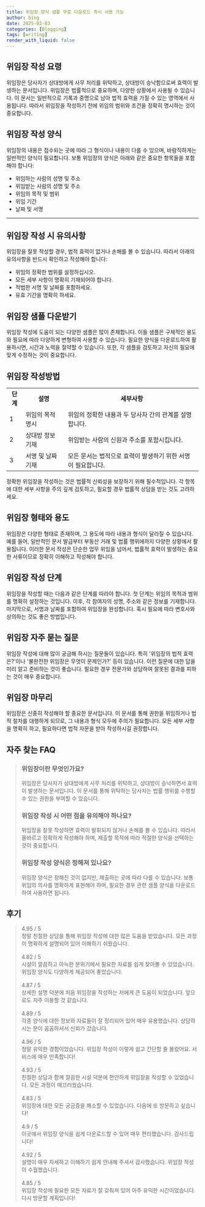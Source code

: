 ```yaml
---
title: 위임장 양식 샘플 무료 다운로드 즉시 사용 가능
author: bing
date: 2025-02-03
categories: [Blogging]
tags: [writing]
render_with_liquid: false
---
```



<h2 id='위임장_작성_요령'>위임장 작성 요령</h2>

<p>위임장은 당사자가 상대방에게 사무 처리를 위탁하고, 상대방이 승낙함으로써 효력이 발생하는 문서입니다. 위임장은 법률적으로 중요하며, 다양한 상황에서 사용될 수 있습니다. 이 문서는 일반적으로 기록과 증명으로 남아 법적 효력을 가질 수 있는 영역에서 사용됩니다. 따라서 위임장을 작성하기 전에 위임의 범위와 조건을 정확히 명시하는 것이 중요합니다.</p>

<h2 id='위임장_작성_양식'>위임장 작성 양식</h2>

<p>위임장의 내용은 접수되는 곳에 따라 그 형식이나 내용이 다를 수 있으며, 바람직하게는 일반적인 양식이 필요합니다. 보통 위임장의 양식은 아래와 같은 중요한 항목들을 포함해야 합니다:</p>

<ul>
    <li>위임하는 사람의 성명 및 주소</li>
    <li>위임받는 사람의 성명 및 주소</li>
    <li>위임의 목적 및 범위</li>
    <li>위임 기간</li>
    <li>날짜 및 서명</li>
</ul>

<hr />

<h2 id='위임장_작성_시_유의사항'>위임장 작성 시 유의사항</h2>

<p>위임장을 잘못 작성할 경우, 법적 효력이 없거나 손해를 볼 수 있습니다. 따라서 아래의 유의사항을 반드시 확인하고 작성해야 합니다:</p>

<ul>
    <li>위임의 정확한 범위를 설정하십시오.</li>
    <li>모든 세부 사항이 명확히 기재되어야 합니다.</li>
    <li>적법한 서명 및 날짜를 포함하세요.</li>
    <li>유효 기간을 명확히 하세요.</li>
</ul>

<h2 id='위임장_샘플_다운받기'>위임장 샘플 다운받기</h2>

<p>위임장 작성에 도움이 되는 다양한 샘플은 많이 존재합니다. 이들 샘플은 구체적인 용도와 필요에 따라 다양하게 변형하여 사용할 수 있습니다. 필요한 양식을 다운로드하여 활용하시면, 시간과 노력을 절약할 수 있습니다. 또한, 각 샘플을 검토하고 자신의 필요에 맞게 수정하는 것이 중요합니다.</p>

<h2 id='위임장_작성방법'>위임장 작성방법</h2>

<table>
    <tr>
        <td style="text-align: center; height: 17px;"><b>단계</b></td>
        <td style="text-align: center; height: 17px;"><b>설명</b></td>
        <td style="text-align: center; height: 17px;"><b>세부사항</b></td>
    </tr>
    <tr>
        <td>1</td>
        <td>위임의 목적 명시</td>
        <td>위임의 정확한 내용과 두 당사자 간의 관계를 설명합니다.</td>
    </tr>
    <tr>
        <td>2</td>
        <td>상대방 정보 기재</td>
        <td>위임받는 사람의 신원과 주소를 포함시킵니다.</td>
    </tr>
    <tr>
        <td>3</td>
        <td>서명 및 날짜 기재</td>
        <td>모든 문서는 법적으로 효력이 발생하기 위한 서명이 필요합니다.</td>
    </tr>
</table>

<p>정확한 위임장을 작성하는 것은 법률적 신뢰성을 보장하기 위해 필수적입니다. 각 항목에 대한 세부 사항을 주의 깊게 검토하고, 필요할 경우 법률적 상담을 받는 것도 고려하세요.</p>

<h2 id='위임장_형태와_용도'>위임장 형태와 용도</h2>

<p>위임장은 다양한 형태로 존재하며, 그 용도에 따라 내용과 형식이 달라질 수 있습니다. 예를 들어, 일반적인 문서 발급부터 부동산 거래 및 법률 행위에까지 다양한 상황에서 활용됩니다. 이러한 문서 작성은 단순한 업무 위임을 넘어서, 법률적 효력이 발생하는 중요한 서류이므로 정확히 이해하고 작성해야 합니다.</p>

<h2 id='위임장_작성_단계'>위임장 작성 단계</h2>

<p>위임장을 작성할 때는 다음과 같은 단계를 따라야 합니다. 첫 단계는 위임의 목적과 범위를 명확히 설정하는 것입니다. 이후, 각 참여자의 성명, 주소와 같은 정보를 기재합니다. 마지막으로, 서명과 날짜를 포함하여 위임장을 완성합니다. 혹시 필요에 따라 변호사와 상의하는 것도 좋은 방법입니다.</p>

<h2 id='위임장_자주_묻는_질문'>위임장 자주 묻는 질문</h2>

<p>위임장 작성에 대해 많이 궁금해 하시는 질문들이 있습니다. 특히 '위임장의 법적 효력은?'이나 '불완전한 위임장은 무엇이 문제인가?' 등이 있습니다. 이런 질문에 대한 답을 미리 알고 준비하는 것이 좋습니다. 필요한 경우 전문가와 상담하여 잘못된 결과를 피하는 것이 매우 중요합니다.</p>

<h2 id='위임장_마무리'>위임장 마무리</h2>

<p>위임장은 신중히 작성해야 할 중요한 문서입니다. 이 문서를 통해 권한을 위임하거나 법적 절차를 대행하게 되므로, 그 내용과 형식 모두에 주의가 필요합니다. 모든 세부 사항을 명확히 하고, 필요하다면 법적 자문을 받아 작성하시길 권장합니다.</p>


<h2 id='자주_찾는_FAQ'>자주 찾는 FAQ</h2>
<div itemscope="" itemtype="https://schema.org/FAQPage"> 
<blockquote> 
<div itemscope="" itemprop="mainEntity" itemtype="https://schema.org/Question"> 
<h3 itemprop="name">위임장이란 무엇인가요?</h3> 
<div itemscope="" itemprop="acceptedAnswer" itemtype="https://schema.org/Answer"> 
<span itemprop="text"> 
<p>위임장은 당사자가 상대방에게 사무 처리를 위탁하고, 상대방이 승낙하면서 효력이 발생하는 문서입니다. 이 문서를 통해 위탁하는 당사자는 법률 행위를 수행할 수 있는 권한을 부여할 수 있습니다.</p> 
</span> 
</div> 
</div> 
<div itemscope="" itemprop="mainEntity" itemtype="https://schema.org/Question"> 
<h3 itemprop="name">위임장 작성 시 어떤 점을 유의해야 하나요?</h3> 
<div itemscope="" itemprop="acceptedAnswer" itemtype="https://schema.org/Answer"> 
<span itemprop="text"> 
<p>위임장을 잘못 작성하면 효력이 발휘되지 않거나 손해를 볼 수 있습니다. 따라서 올바르고 정확하게 작성해야 하며, 제출할 목적에 따라 적절한 양식을 선택하는 것이 중요합니다.</p> 
</span> 
</div> 
</div> 
<div itemscope="" itemprop="mainEntity" itemtype="https://schema.org/Question"> 
<h3 itemprop="name">위임장 작성 양식은 정해져 있나요?</h3> 
<div itemscope="" itemprop="acceptedAnswer" itemtype="https://schema.org/Answer"> 
<span itemprop="text"> 
<p>위임장 양식은 정해진 것이 없지만, 제출하는 곳에 따라 다를 수 있습니다. 보통 위임의 의사를 명확하게 표현해야 하며, 필요한 경우 관련 샘플 양식을 다운로드하여 사용하면 됩니다.</p> 
</span> 
</div> 
</div> 
</blockquote> 
</div>
<h2 id='후기'>후기</h2>
<div itemscope itemtype="https://schema.org/Product">
  <blockquote>
  <div itemprop="review" itemscope itemtype="https://schema.org/Review">
      <div itemprop="reviewRating" itemscope itemtype="https://schema.org/Rating"> <span itemprop="ratingValue">4.95</span> / <span itemprop="bestRating">5</span> </div>
      <span itemprop="reviewBody">정말 친절한 상담을 통해 위임장 작성에 대한 많은 도움을 받았습니다. 모든 과정이 명확하게 설명되어 있어 이해하기 쉬웠습니다.</span>
  </div>
  <br>
  <div itemprop="review" itemscope itemtype="https://schema.org/Review">
      <div itemprop="reviewRating" itemscope itemtype="https://schema.org/Rating"> <span itemprop="ratingValue">4.82</span> / <span itemprop="bestRating">5</span> </div>
      <span itemprop="reviewBody">시설이 깔끔하고 아늑한 분위기에서 필요한 자료를 쉽게 찾아볼 수 있었습니다. 위임장 양식도 다양하게 제공되어 좋았습니다.</span>
  </div>
  <br>
  <div itemprop="review" itemscope itemtype="https://schema.org/Review">
      <div itemprop="reviewRating" itemscope itemtype="https://schema.org/Rating"> <span itemprop="ratingValue">4.87</span> / <span itemprop="bestRating">5</span> </div>
      <span itemprop="reviewBody">상세한 설명 덕분에 처음 위임장을 작성하는 저에게 큰 도움이 되었습니다. 앞으로도 자주 이용할 것 같습니다.</span>
  </div>
  <br>
  <div itemprop="review" itemscope itemtype="https://schema.org/Review">
      <div itemprop="reviewRating" itemscope itemtype="https://schema.org/Rating"> <span itemprop="ratingValue">4.89</span> / <span itemprop="bestRating">5</span> </div>
      <span itemprop="reviewBody">각종 양식에 대한 정보와 자료들이 잘 정리되어 있어 매우 유용했습니다. 상담하시는 분이 꼼꼼하셔서 신뢰가 갔습니다.</span>
  </div>
  <br>
  <div itemprop="review" itemscope itemtype="https://schema.org/Review">
      <div itemprop="reviewRating" itemscope itemtype="https://schema.org/Rating"> <span itemprop="ratingValue">4.96</span> / <span itemprop="bestRating">5</span> </div>
      <span itemprop="reviewBody">정말 유익한 경험이었습니다. 위임장 작성이 이렇게 쉽고 간단할 줄 몰랐어요. 서비스에 매우 만족합니다!</span>
  </div>
  <br>
  <div itemprop="review" itemscope itemtype="https://schema.org/Review">
      <div itemprop="reviewRating" itemscope itemtype="https://schema.org/Rating"> <span itemprop="ratingValue">4.93</span> / <span itemprop="bestRating">5</span> </div>
      <span itemprop="reviewBody">친절한 상담과 함께 깔끔한 시설 덕분에 편안하게 위임장을 작성할 수 있었습니다. 모든 과정이 매끄러웠습니다.</span>
  </div>
  <br>
  <div itemprop="review" itemscope itemtype="https://schema.org/Review">
      <div itemprop="reviewRating" itemscope itemtype="https://schema.org/Rating"> <span itemprop="ratingValue">4.83</span> / <span itemprop="bestRating">5</span> </div>
      <span itemprop="reviewBody">위임장에 대한 모든 궁금증을 해소할 수 있었습니다. 다음에 또 방문하고 싶습니다!</span>
  </div>
  <br>
  <div itemprop="review" itemscope itemtype="https://schema.org/Review">
      <div itemprop="reviewRating" itemscope itemtype="https://schema.org/Rating"> <span itemprop="ratingValue">4.9</span> / <span itemprop="bestRating">5</span> </div>
      <span itemprop="reviewBody">이곳에서 위임장 양식을 쉽게 다운로드할 수 있어 매우 편리했습니다. 감사드립니다!</span>
  </div>
  <br>
  <div itemprop="review" itemscope itemtype="https://schema.org/Review">
      <div itemprop="reviewRating" itemscope itemtype="https://schema.org/Rating"> <span itemprop="ratingValue">4.92</span> / <span itemprop="bestRating">5</span> </div>
      <span itemprop="reviewBody">설명이 매우 자세하고 이해하기 쉽게 안내해 주셔서 감사했습니다. 위임장 작성이 수월했습니다.</span>
  </div>
  <br>
  <div itemprop="review" itemscope itemtype="https://schema.org/Review">
      <div itemprop="reviewRating" itemscope itemtype="https://schema.org/Rating"> <span itemprop="ratingValue">4.85</span> / <span itemprop="bestRating">5</span> </div>
      <span itemprop="reviewBody">위임장 작성에 필요한 모든 자료가 잘 갖춰져 있어 아주 유익한 시간이었습니다. 다시 방문할 계획입니다!</span>
  </div>
  </blockquote>
</div>
